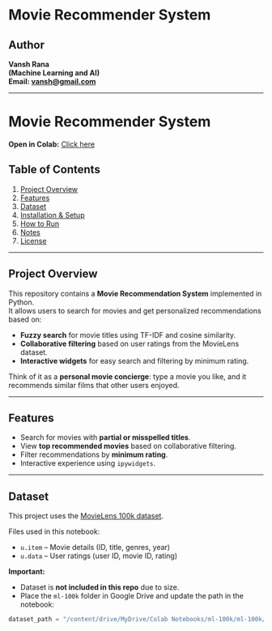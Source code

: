 # Movie Recommender System

## Author
**Vansh Rana**<br>
**(Machine Learning and AI)**<br>
**Email: vansh@gmail.com**

---
# Movie Recommender System
**Open in Colab:** [Click here](https://colab.research.google.com/github/<username>/Movie_Recommender/blob/main/Movie_Recommender.ipynb)

## Table of Contents
1. [Project Overview](#project-overview)
2. [Features](#features)
3. [Dataset](#dataset)
4. [Installation & Setup](#installation--setup)
5. [How to Run](#how-to-run)
6. [Notes](#notes)
7. [License](#license)

---

## Project Overview
This repository contains a **Movie Recommendation System** implemented in Python.  
It allows users to search for movies and get personalized recommendations based on:

- **Fuzzy search** for movie titles using TF-IDF and cosine similarity.
- **Collaborative filtering** based on user ratings from the MovieLens dataset.
- **Interactive widgets** for easy search and filtering by minimum rating.

Think of it as a **personal movie concierge**: type a movie you like, and it recommends similar films that other users enjoyed.

---

## Features
- Search for movies with **partial or misspelled titles**.
- View **top recommended movies** based on collaborative filtering.
- Filter recommendations by **minimum rating**.
- Interactive experience using `ipywidgets`.

---

## Dataset
This project uses the [MovieLens 100k dataset](https://grouplens.org/datasets/movielens/100k/).  

Files used in this notebook:
- `u.item` – Movie details (ID, title, genres, year)
- `u.data` – User ratings (user ID, movie ID, rating)

**Important:**  
- Dataset is **not included in this repo** due to size.  
- Place the `ml-100k` folder in Google Drive and update the path in the notebook:

```python
dataset_path = "/content/drive/MyDrive/Colab Notebooks/ml-100k/ml-100k/"

